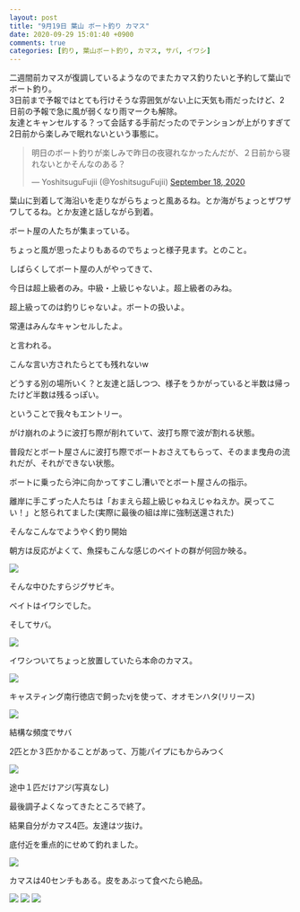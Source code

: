 ```yaml
---
layout: post
title: "9月19日 葉山 ボート釣り カマス"
date: 2020-09-29 15:01:40 +0900
comments: true
categories: [釣り, 葉山ボート釣り, カマス, サバ, イワシ]
---
```


二週間前カマスが復調しているようなのでまたカマス釣りたいと予約して葉山でボート釣り。    
3日前まで予報ではとても行けそうな雰囲気がない上に天気も雨だったけど、2日前の予報で急に風が弱くなり雨マークも解除。  
友達とキャンセルする？って会話する手前だったのでテンションが上がりすぎて2日前から楽しみで眠れないという事態に。  

<blockquote class="twitter-tweet"><p lang="ja" dir="ltr">明日のボート釣りが楽しみで昨日の夜寝れなかったんだが、２日前から寝れないとかそんなのある？</p>&mdash; YoshitsuguFujii (@YoshitsuguFujii) <a href="https://twitter.com/YoshitsuguFujii/status/1306905813907156992?ref_src=twsrc%5Etfw">September 18, 2020</a></blockquote> <script async src="https://platform.twitter.com/widgets.js" charset="utf-8"></script>

<!-- more -->

<script async src="//pagead2.googlesyndication.com/pagead/js/adsbygoogle.js"></script>
<ins class="adsbygoogle"
     style="display:block; text-align:center;"
     data-ad-layout="in-article"
     data-ad-format="fluid"
     data-ad-client="ca-pub-7039502723411845"
     data-ad-slot="8206045005"></ins>
<script>
     (adsbygoogle = window.adsbygoogle || []).push({});
</script>

葉山に到着して海沿いを走りながらちょっと風あるね。とか海がちょっとザワザワしてるね。とか友達と話しながら到着。  
  
ボート屋の人たちが集まっている。  
  
ちょっと風が思ったよりもあるのでちょっと様子見ます。とのこと。  
  
しばらくしてボート屋の人がやってきて、  
  
今日は超上級者のみ。中級・上級じゃないよ。超上級者のみね。  
  
超上級ってのは釣りじゃないよ。ボートの扱いよ。  
  
常連はみんなキャンセルしたよ。  
  
と言われる。  
  
こんな言い方されたらとても残れないw  
  
どうする別の場所いく？と友達と話しつつ、様子をうかがっていると半数は帰ったけど半数は残るっぽい。  
  
ということで我々もエントリー。  
  
がけ崩れのように波打ち際が削れていて、波打ち際で波が割れる状態。  
  
普段だとボート屋さんに波打ち際でボートおさえてもらって、そのまま曳舟の流れだが、それができない状態。  
  
ボートに乗ったら沖に向かってすこし漕いでとボート屋さんの指示。  
  
離岸に手こずった人たちは「おまえら超上級じゃねえじゃねえか。戻ってこい！」と怒られてました(実際に最後の組は岸に強制送還された)  
  
そんなこんなでようやく釣り開始  
  
朝方は反応がよくて、魚探もこんな感じのベイトの群が何回か映る。  
  
<img src="/images/blog/20200929/IMG_7495.JPG">  
  
そんな中ひたすらジグサビキ。  
  
ベイトはイワシでした。  
  
そしてサバ。  
  
<img src="/images/blog/20200929/IMG_7496.JPG">  
  
イワシついてちょっと放置していたら本命のカマス。  
  
<img src="/images/blog/20200929/IMG_7498.JPG">  
  
キャスティング南行徳店で飼ったvjを使って、オオモンハタ(リリース)  
  
<img src="/images/blog/20200929/IMG_7500.JPG">  
  
結構な頻度でサバ  
  
2匹とか３匹かかることがあって、万能パイプにもからみつく  
  
<img src="/images/blog/20200929/a.JPG">  

途中１匹だけアジ(写真なし)  
  
最後調子よくなってきたところで終了。  
  
結果自分がカマス4匹。友達はツ抜け。  

底付近を重点的にせめて釣れました。  
  
<img src="/images/blog/20200929/IMG_7506.JPG">  
  
カマスは40センチもある。皮をあぶって食べたら絶品。  

<img src="/images/blog/20200929/IMG_7524.JPG">  
  
<img src="/images/blog/20200929/IMG_7508.JPG">  
  
<img src="/images/blog/20200929/IMG_7521.JPG">  
  
  
  
  
